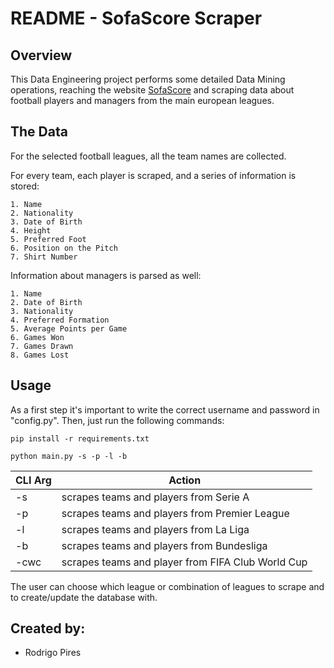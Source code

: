 # README -  SofaScore Scraper

## Overview

This Data Engineering project performs some detailed Data Mining operations, reaching the website [SofaScore](https://www.sofascore.com/) and scraping data about football players and managers from the main european leagues.

## The Data

For the selected football leagues, all the team names are collected.

For every team, each player is scraped, and a series of information is stored:

```
1. Name
2. Nationality
3. Date of Birth
4. Height
5. Preferred Foot
6. Position on the Pitch
7. Shirt Number
```

Information about managers is parsed as well:

```
1. Name
2. Date of Birth
3. Nationality
4. Preferred Formation
5. Average Points per Game
6. Games Won
7. Games Drawn
8. Games Lost
```

## Usage

As a first step it's important to write the correct username and password in "config.py".
Then, just run the following commands:

```
pip install -r requirements.txt
```

```
python main.py -s -p -l -b
```

CLI Arg | Action
------------ | ------------- 
-s | scrapes teams and players from Serie A
-p | scrapes teams and players from Premier League
-l | scrapes teams and players from La Liga
-b | scrapes teams and players from Bundesliga
-cwc | scrapes teams and player from FIFA Club World Cup

The user can choose which league or combination of leagues to scrape and to create/update the database with.

## Created by:
- Rodrigo Pires
